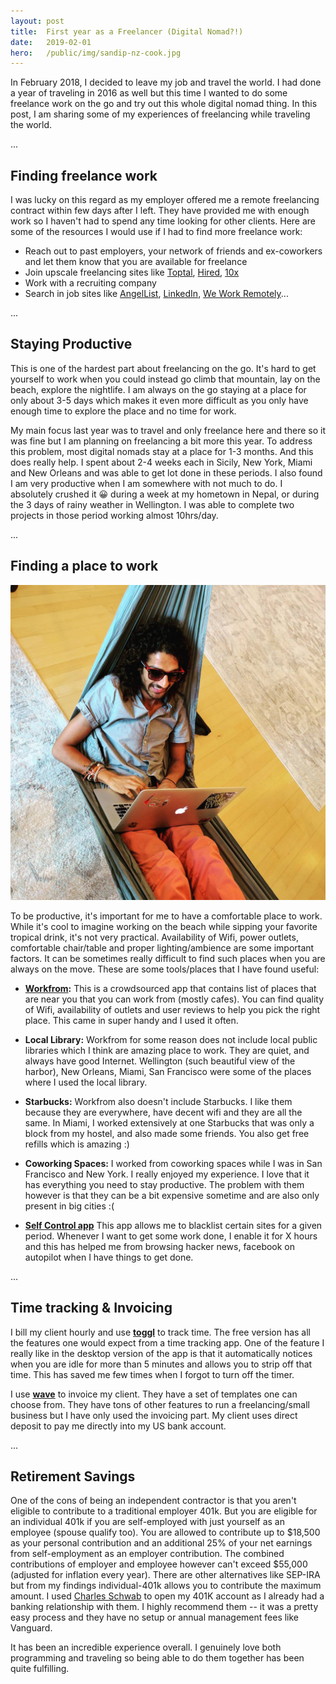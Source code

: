 ```yaml
---
layout: post
title:  First year as a Freelancer (Digital Nomad?!)
date:   2019-02-01
hero:   /public/img/sandip-nz-cook.jpg
---
```


In February 2018, I decided to leave my job and travel the world. I had done a year of traveling in 2016 as well but this time I wanted to do some freelance work on the go and try out this whole digital nomad thing. In this post, I am sharing some of my experiences of freelancing while traveling the world.

...
## Finding freelance work

I was lucky on this regard as my employer offered me a remote freelancing contract within few days after I left. They have provided me with enough work so I haven't had to spend any time looking for other clients. Here are some of the resources I would use if I had to find more freelance work:
 - Reach out to past employers, your network of friends and ex-coworkers and let them know that you are available for freelance
 - Join upscale freelancing sites like [Toptal](https://www.toptal.com/), [Hired](https://hired.com/x/1qptt), [10x](https://www.10xmanagement.com/)
 - Work with a recruiting company
 - Search in job sites like [AngelList](https://angel.co/jobs), [LinkedIn](https://www.linkedin.com/jobs), [We Work Remotely](https://weworkremotely.com/)...

...
## Staying Productive

This is one of the hardest part about freelancing on the go. It's hard to get yourself to work when you could instead go climb that mountain, lay on the beach, explore the nightlife. I am always on the go staying at a place for only about 3-5 days which makes it even more difficult as you only have enough time to explore the place and no time for work.

My main focus last year was to travel and only freelance here and there so it was fine but I am planning on freelancing a bit more this year. To address this problem, most digital nomads stay at a place for 1-3 months. And this does really help. I spent about 2-4 weeks each in Sicily, New York, Miami and New Orleans and was able to get lot done in these periods. I also found I am very productive when I am somewhere with not much to do. I absolutely crushed it &#128512; during a week at my hometown in Nepal, or during the 3 days of rainy weather in Wellington. I was able to complete two projects in those period working almost 10hrs/day.

<!-- ### Billed hours
I worked a total of **349 hours** in 2018 which comes to be about **~30 hours/month**. Here's the distribution:
![Billed hour distribution](/public/img/2018-freelance-hours.png) -->

...
## Finding a place to work

![Working in a hammock ](/public/img/sandip-hammock.jpg)

To be productive, it's important for me to have a comfortable place to work. While it's cool to imagine working on the beach while sipping your favorite tropical drink, it's not very practical. Availability of Wifi, power outlets, comfortable chair/table and proper lighting/ambience are some important factors. It can be sometimes really difficult to find such places when you are always on the move. These are some tools/places that I have found useful:

- **[Workfrom](https://workfrom.co/):** This is a crowdsourced app that contains list of places that are near you that you can work from (mostly cafes). You can find quality of Wifi, availability of outlets and user reviews to help you pick the right place. This came in super handy and I used it often.

- **Local Library:** Workfrom for some reason does not include local public libraries which I think are amazing place to work. They are quiet, and always have good Internet. Wellington (such beautiful view of the harbor), New Orleans, Miami, San Francisco were some of the places where I used the local library.

- **Starbucks:** Workfrom also doesn't include Starbucks. I like them because they are everywhere, have decent wifi and they are all the same. In Miami, I worked extensively at one Starbucks that was only a block from my hostel, and also made some friends. You also get free refills which is amazing :)

- **Coworking Spaces:** I worked from coworking spaces while I was in San Francisco and New York. I really enjoyed my experience. I love that it has everything you need to stay productive. The problem with them however is that they can be a bit expensive sometime and are also only present in big cities :(


- **[Self Control app](https://selfcontrolapp.com)** This app allows me to blacklist certain sites for a given period. Whenever I want to get some work done, I enable it for X hours and this has helped me from browsing hacker news, facebook on autopilot when I have things to get done.

...

## Time tracking & Invoicing
I bill my client hourly and use **[toggl](https://toggl.com/)** to track time. The free version has all the features one would expect from a time tracking app. One of the feature I really like in the desktop version of the app is that it automatically notices when you are idle for more than 5 minutes and allows you to strip off that time. This has saved me few times when I forgot to turn off the timer.

I use **[wave](https://www.waveapps.com/)** to invoice my client. They have a set of templates one can choose from. They have tons of other features to run a freelancing/small business but I have only used the invoicing part. My client uses direct deposit to pay me directly into my US bank account.

...
## Retirement Savings
One of the cons of being an independent contractor is that you aren't eligible to contribute to a traditional employer 401k. But you are eligible for an individual 401k if you are self-employed with just yourself as an employee (spouse qualify too). You are allowed to contribute up to $18,500 as your personal contribution and an additional 25% of your net earnings from self-employment as an employer contribution. The combined contributions of employer and employee however can't exceed $55,000 (adjusted for inflation every year). There are other alternatives like SEP-IRA but from my findings individual-401k allows you to contribute the maximum amount. I used [Charles Schwab](https://www.schwab.com/public/schwab/investing/accounts_products/accounts/small_business_retirement/individual_401k_plans) to open my 401K account as I already had a banking relationship with them. I highly recommend them -- it was a pretty easy process and they have no setup or annual management fees like Vanguard.


It has been an incredible experience overall. I genuinely love both programming and traveling so being able to do them together has been quite fulfilling.

